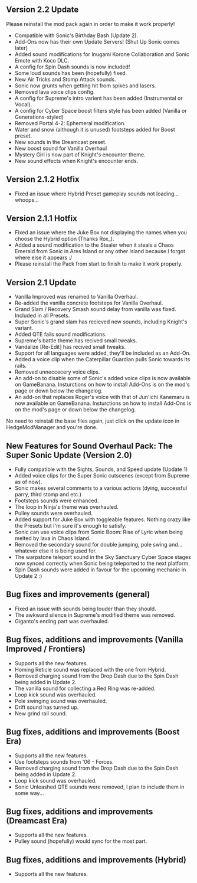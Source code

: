 ## Version 2.2 Update
Please reinstall the mod pack again in order to make it work properly!

- Compatible with Sonic's Birthday Bash (Update 2).
- Add-Ons now has their own Update Servers! (Shut Up Sonic comes later)
- Added sound modifications for Inugami Korone Collaboration and Sonic Emote with Koco DLC.
- A config for Spin Dash sounds is now included!
- Some loud sounds has been (hopefully) fixed.
- New Air Tricks and Stomp Attack sounds.
- Sonic now grunts when getting hit from spikes and lasers.
- Removed lava voice clips config.
- A config for Supreme's intro varient has been added (Instrumental or Vocal).
- A config for Cyber Space boost filters style has been added (Vanilla or Generations-styled)
- Removed Portal 4-2: Ephemeral modification.
- Water and snow (although it is unused) footsteps added for Boost preset.
- New sounds in the Dreamcast preset.
- New boost sound for Vanilla Overhaul
- Mystery Girl is now part of Knight's encounter theme.
- New sound effects when Knight's encounter ends.

  
## Version 2.1.2 Hotfix
- Fixed an issue where Hybrid Preset gameplay sounds not loading... whoops...


## Version 2.1.1 Hotfix
- Fixed an issue where the Juke Box not displaying the names when you choose the Hybrid option (Thanks Rox_).
- Added a sound modification to the Stealer when it steals a Chaos Emerald from Sonic in Ares Island or any other Island because I forgot where else it appears :/
- Please reinstall the Pack from start to finish to make it work properly.

## Version 2.1 Update
- Vanilla Improved was renamed to Vanilla Overhaul.
- Re-added the vanilla concrete footsteps for Vanilla Overhaul.
- Grand Slam / Recovery Smash sound delay from vanilla was fixed. Included in all Presets.
- Super Sonic's grand slam has recieved new sounds, including Knight's variant.
- Added QTE fails sound modifications.
- Supreme's battle theme has recived small tweaks.
- Vandalize [Re-Edit] has recived small tweaks.
- Support for all languages were added, they'll be included as an Add-On.
- Added a voice clip when the Caterpillar Guardian pulls Sonic towards its rails.
- Removed unneccecery voice clips.
- An add-on to disable some of Sonic's added voice clips is now available on GameBanana. Insturctions on how to install Add-Ons is on the mod's page or down below the changelog.
- An add-on that replaces Roger's voice with that of Jun'ichi Kanemaru is now available on GameBanana. Insturctions on how to install Add-Ons is on the mod's page or down below the changelog.

No need to reinstall the base files again, just click on the update icon in HedgeModManager and you're done.

## New Features for Sound Overhaul Pack: The Super Sonic Update (Version 2.0)
- Fully compatible with the Sights, Sounds, and Speed update (Update 1)
- Added voice clips for the Super Sonic cutscenes (except from Supreme as of now). 
- Sonic makes several comments to a various actions (dying, successful parry, third stomp and etc.)
- Footsteps sounds were enhanced.
- The loop in Ninja's theme was overhauled.
- Pulley sounds were overhauled.
- Added support for Juke Box with toggleable features. Nothing crazy like the Presets but I'm sure it's enough to satisfy.
- Sonic can use voice clips from Sonic Boom: Rise of Lyric when being melted by lava in Chaos Island.
- Removed the secondary sound for double jumping, pole swing and... whatever else it is being used for.
- The warpstone teleport sound in the Sky Sanctuary Cyber Space stages now synced correctly when Sonic being teleported to the next platform.
- Spin Dash sounds were added in favour for the upcoming mechanic in Update 2 :)

## Bug fixes and improvements (general)
- Fixed an issue with sounds being louder than they should.
- The awkward silence in Supreme's modified theme was removed.
- Giganto's ending part was overhauled.

## Bug fixes, additions and improvements (Vanilla Improved / Frontiers)
- Supports all the new features.
- Homing Reticle sound was replaced with the one from Hybrid.
- Removed charging sound from the Drop Dash due to the Spin Dash being added in Update 2.
- The vanilla sound for collecting a Red Ring was re-added.
- Loop kick sound was overhauled.
- Pole swinging sound was overhauled.
- Drift sound has turned up.
- New grind rail sound.

## Bug fixes, additions and improvements (Boost Era)
- Supports all the new features.
- Use footsteps sounds from '06 - Forces.
- Removed charging sound from the Drop Dash due to the Spin Dash being added in Update 2.
- Loop kick sound was overhauled.
- Sonic Unleashed QTE sounds were removed, I plan to include them in some way...

## Bug fixes, additions and improvements (Dreamcast Era)
- Supports all the new features.
- Pulley sound (hopefully) would sync for the most part.

## Bug fixes, additions and improvements (Hybrid)
- Supports all the new features.
